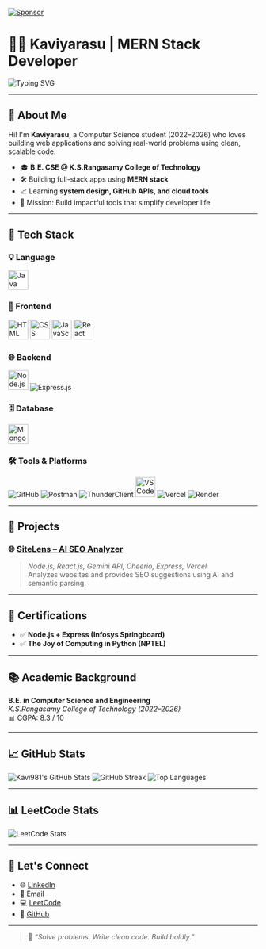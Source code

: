 [![Sponsor](https://img.shields.io/badge/Sponsor-❤-red?style=for-the-badge)](https://github.com/sponsors/Kavi981)

# 👨‍💻 Kaviyarasu | MERN Stack Developer

![Typing SVG](https://readme-typing-svg.demolab.com?font=Fira+Code&pause=1000&color=F70000&center=false&width=435&lines=Hey+there!+I'm+Kaviyarasu.;Passionate+MERN+Stack+Developer.;Problem+Solver.)

---

## 👋 About Me

Hi! I'm **Kaviyarasu**, a Computer Science student (2022–2026) who loves building web applications and solving real-world problems using clean, scalable code.

- 🎓 **B.E. CSE @ K.S.Rangasamy College of Technology**  
- 🛠️ Building full-stack apps using **MERN stack**
- 📈 Learning **system design, GitHub APIs, and cloud tools**
- 🎯 Mission: Build impactful tools that simplify developer life

---

## 🚀 Tech Stack
### 💡 Language  
<p align="left">
  <img src="https://img.icons8.com/color/48/000000/java-coffee-cup-logo.png" alt="Java" height="40"/>
</p>

### 🎨 Frontend  
<p align="left">
  <img src="https://img.icons8.com/color/48/000000/html-5--v1.png" alt="HTML" height="40"/>
  <img src="https://img.icons8.com/color/48/000000/css3.png" alt="CSS" height="40"/>
  <img src="https://img.icons8.com/color/48/000000/javascript--v1.png" alt="JavaScript" height="40"/>
  <img src="https://img.icons8.com/officel/48/react.png" alt="React" height="40"/>
</p>

### 🌐 Backend  
<p align="left">
  <img src="https://img.icons8.com/color/48/000000/nodejs.png" alt="Node.js" height="40"/>
  <img src="https://img.shields.io/badge/Express.js-000000?style=for-the-badge&logo=express&logoColor=white" alt="Express.js"/>
</p>

### 🗄️ Database  
<p align="left">
  <img src="https://img.icons8.com/external-tal-revivo-color-tal-revivo/48/null/external-mongodb-a-cross-platform-document-oriented-database-program-logo-color-tal-revivo.png" alt="MongoDB" height="40"/>
</p>

### 🛠 Tools & Platforms  
<p align="left">
  <img src="https://img.shields.io/badge/GitHub-181717?style=for-the-badge&logo=github&logoColor=white" alt="GitHub"/>
  <img src="https://img.shields.io/badge/Postman-FF6C37?style=for-the-badge&logo=postman&logoColor=white" alt="Postman"/>
  <img src="https://img.shields.io/badge/ThunderClient-007ACC?style=for-the-badge&logo=thunder-client&logoColor=white" alt="ThunderClient"/>
  <img src="https://img.icons8.com/color/48/000000/visual-studio-code-2019.png" alt="VSCode" height="40"/>
  <img src="https://img.shields.io/badge/Vercel-000000?style=for-the-badge&logo=vercel&logoColor=white" alt="Vercel"/>
  <img src="https://img.shields.io/badge/Render-00979D?style=for-the-badge&logo=render&logoColor=white" alt="Render"/>
</p>

---

## 🧠 Projects

### 🌐 [SiteLens – AI SEO Analyzer](https://seositelens.vercel.app/)
> *Node.js, React.js, Gemini API, Cheerio, Express, Vercel*  
Analyzes websites and provides SEO suggestions using AI and semantic parsing.

---

## 📜 Certifications

- ✅ **Node.js + Express (Infosys Springboard)**
- ✅ **The Joy of Computing in Python (NPTEL)**

---

## 📚 Academic Background

**B.E. in Computer Science and Engineering**  
*K.S.Rangasamy College of Technology (2022–2026)*  
📊 CGPA: 8.3 / 10  

---

## 📈 GitHub Stats

![Kavi981's GitHub Stats](https://github-readme-stats.vercel.app/api?username=Kavi981&show_icons=true&theme=vue-dark&count_private=true&hide_border=true)
![GitHub Streak](https://github-readme-streak-stats.herokuapp.com/?user=Kavi981&theme=radical&hide_border=true)
![Top Languages](https://github-readme-stats.vercel.app/api/top-langs/?username=Kavi981&layout=compact&theme=radical&hide_border=true)

---

## 📊 LeetCode Stats

![LeetCode Stats](https://leetcard.jacoblin.cool/kaviyarasu_senthamilan?theme=light&font=Karma&ext=heatmap)

---

## 🔗 Let's Connect

- 🌐 [LinkedIn](https://www.linkedin.com/in/kaviyarasu-s-a90587324)
- 💌 [Email](mailto:kavithamil2005@gmail.com)
- 💻 [LeetCode](https://leetcode.com/u/kaviyarasu_senthamilan/)
- 💼 [GitHub](https://github.com/Kavi981)

---

> 🧠 *“Solve problems. Write clean code. Build boldly.”*
